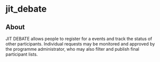 # jit_debate



## About

JIT DEBATE allows people to register for a events and track the status of other participants. Individual requests may be monitored and approved by the programme administrator, who may also filter and publish final participant lists.

